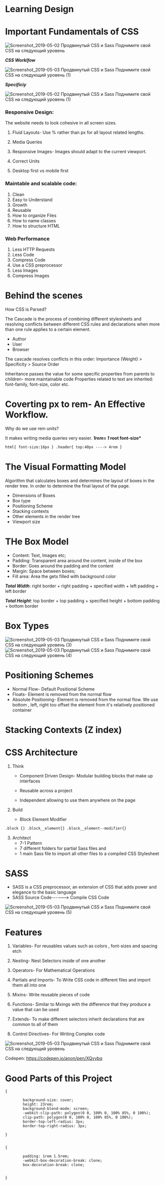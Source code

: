 # Learning Design


# Important Fundamentals of CSS

![Screenshot_2019-05-02 Продвинутый CSS и Sass Поднимите свой CSS на следующий уровень ](https://user-images.githubusercontent.com/15992276/57174587-2ffa2c00-6e0f-11e9-8777-20cd289ac9a2.png)


***CSS Worklfow***

![Screenshot_2019-05-03 Продвинутый CSS и Sass Поднимите свой CSS на следующий уровень (1)](https://user-images.githubusercontent.com/15992276/57174588-2ffa2c00-6e0f-11e9-88d8-f74c59e9b982.png)


***Specificiy***

![Screenshot_2019-05-02 Продвинутый CSS и Sass Поднимите свой CSS на следующий уровень (1)](https://user-images.githubusercontent.com/15992276/57174586-2ffa2c00-6e0f-11e9-91eb-2aebfe6e61af.png)

### Responsive Design:

The website needs to look cohesive in all screen sizes.

1. Fluid Layouts- Use % rather than px for all layout related lengths.

2. Media Queries

3. Responsive Images- Images should adapt to the current viewport.

4. Correct Units

5. Desktop first vs mobile first

### Maintable and scalable code:

1. Clean
2. Easy to Understand
3. Growth
4. Reusable
5. How to organize Files
6. How to name classes
7. How to structure HTML

### Web Performance

1. Less HTTP Requests
2. Less Code
3. Compress Code
4. Use a CSS preprocessor
5. Less Images
6. Compress Images

# Behind the scenes

How CSS is Parsed?

The Cascade is the process of combining different stylesheets
and resolving conflicts between different CSS rules and declarations when more
than one rule applies to a certain element.

- Author
- User
- Browser

The cascade resolves conflicts in this order:
Importance (Weight) > Specificity > Source Order

Inheritance passes the value for some specific properties from parents to
children- more maintainable code
Properties related to text are inherited: font-family, font-size, color etc.

# Coverting px to rem- An Effective Workflow.

Why do we use rem units?

It makes writing media queries very easier.
**_1rem= 1_ root font-size\***

```html
html{ font-size:16px } .header{ top:40px ----> 4rem }
```

# The Visual Formatting Model

Algorithm that calculates boxes and determines the layout of boxes in the render tree. In order to determine the final layout
of the page.

- Dimensions of Boxes
- Box type
- Positioning Scheme
- Stacking contexts
- Other elements in the render tree
- Viewport size

# THe Box Model

- Content: Text, Images etc;
- Padding: Transparent area around the content, inside of the box
- Border: Goes around the padding and the content
- Margin: Space between boxes;
- Fill area: Area the gets filled with background color

**_Total Width_**: right border + right padding + specified width + left padding + left border

**_Total Height_**: top border + top padding + specified height + bottom padding + bottom border

# Box Types

![Screenshot_2019-05-03 Продвинутый CSS и Sass Поднимите свой CSS на следующий уровень (3)](https://user-images.githubusercontent.com/15992276/57174590-3092c280-6e0f-11e9-98b4-10b64f896446.png)
![Screenshot_2019-05-03 Продвинутый CSS и Sass Поднимите свой CSS на следующий уровень (4)](https://user-images.githubusercontent.com/15992276/57174591-3092c280-6e0f-11e9-8129-8ba0f95e609a.png)

# Positioning Schemes

- Normal Flow- Default Positional Scheme
- Floats- Element is removed from the normal flow
- Absolute Positioning- Element is removed from the normal flow. We use bottom , left, right too offset the element from it's relatively positioned container

# Stacking Contexts (Z index)

# CSS Architecture

1. Think

   - Component Driven Design- Modular building blocks that make up interfaces

   - Reusable across a project

   - Independent allowing to use them anywhere on the page

2. Build

   - Block Element Modifier

```html
.block {} .block__element{} .block__element--modifier{}
```

3. Architect
   - 7-1 Pattern
   - 7 different folders for partial Sass files and
   - 1 main Sass file to import all other files to a compiled CSS Stylesheet

# SASS

- SASS is a CSS preprocessor, an extension of CSS that adds power and elegance to the basic language
- SASS Source Code------> Compile CSS Code

![Screenshot_2019-05-03 Продвинутый CSS и Sass Поднимите свой CSS на следующий уровень (5)](https://user-images.githubusercontent.com/15992276/57174592-3092c280-6e0f-11e9-9132-6ffb7ade7190.png)

# Features

1. Variables- For reusables values such as colors , font-sizes and spacing etch

2. Nesting- Nest Selectors inside of one another

3. Operators- For Mathematical Operations

4. Partials and Imports- To Write CSS code in different files and import them all into one

5. Mixins- Write reusable pieces of code

6. Functions- Similar to Mxings with the difference that they produce a value that can be used

7. Extends- To make different selectors inherit declarations that are common to all of them

8. Control Directives- For Writing Complex code


![Screenshot_2019-05-03 Продвинутый CSS и Sass Поднимите свой CSS на следующий уровень ](https://user-images.githubusercontent.com/15992276/57174593-3092c280-6e0f-11e9-9ef6-7718ace68d23.png)

Codepen:  https://codepen.io/anon/pen/XQvybq


# Good Parts of this Project

```
{

        background-size: cover;
        height: 23rem;
        background-blend-mode: screen;
        -webkit-clip-path: polygon(0 0, 100% 0, 100% 85%, 0 100%);
        clip-path: polygon(0 0, 100% 0, 100% 85%, 0 100%);
        border-top-left-radius: 3px;
        border-top-right-radius: 3px;
        
}


{
 
        padding: 1rem 1.5rem;
        -webkit-box-decoration-break: clone;
        box-decoration-break: clone;


}

```








